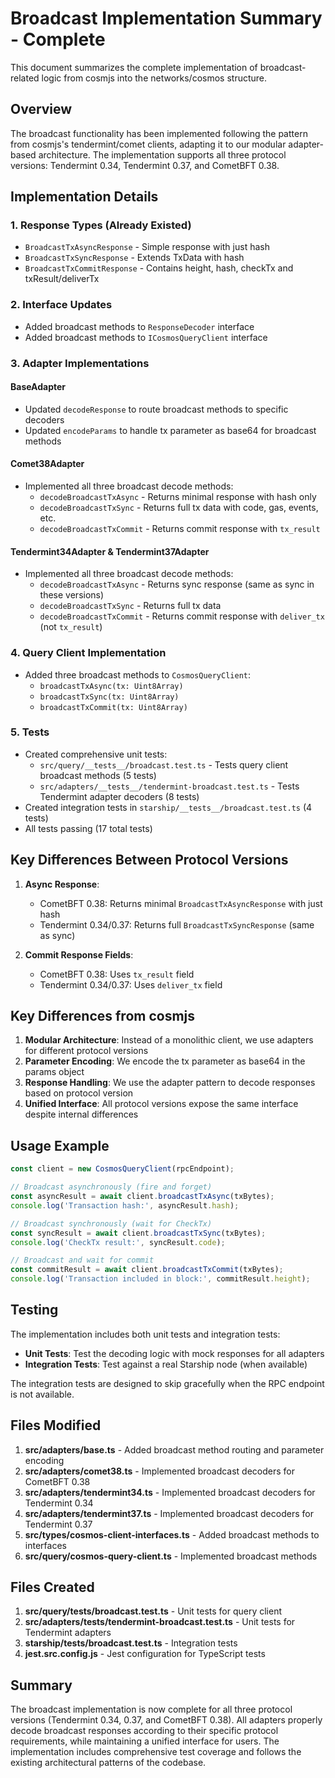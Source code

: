 # Broadcast Implementation Summary - Complete

This document summarizes the complete implementation of broadcast-related logic from cosmjs into the networks/cosmos structure.

## Overview

The broadcast functionality has been implemented following the pattern from cosmjs's tendermint/comet clients, adapting it to our modular adapter-based architecture. The implementation supports all three protocol versions: Tendermint 0.34, Tendermint 0.37, and CometBFT 0.38.

## Implementation Details

### 1. Response Types (Already Existed)
- `BroadcastTxAsyncResponse` - Simple response with just hash
- `BroadcastTxSyncResponse` - Extends TxData with hash
- `BroadcastTxCommitResponse` - Contains height, hash, checkTx and txResult/deliverTx

### 2. Interface Updates
- Added broadcast methods to `ResponseDecoder` interface
- Added broadcast methods to `ICosmosQueryClient` interface

### 3. Adapter Implementations

#### BaseAdapter
- Updated `decodeResponse` to route broadcast methods to specific decoders
- Updated `encodeParams` to handle tx parameter as base64 for broadcast methods

#### Comet38Adapter
- Implemented all three broadcast decode methods:
  - `decodeBroadcastTxAsync` - Returns minimal response with hash only
  - `decodeBroadcastTxSync` - Returns full tx data with code, gas, events, etc.
  - `decodeBroadcastTxCommit` - Returns commit response with `tx_result`

#### Tendermint34Adapter & Tendermint37Adapter
- Implemented all three broadcast decode methods:
  - `decodeBroadcastTxAsync` - Returns sync response (same as sync in these versions)
  - `decodeBroadcastTxSync` - Returns full tx data
  - `decodeBroadcastTxCommit` - Returns commit response with `deliver_tx` (not `tx_result`)

### 4. Query Client Implementation
- Added three broadcast methods to `CosmosQueryClient`:
  - `broadcastTxAsync(tx: Uint8Array)`
  - `broadcastTxSync(tx: Uint8Array)`
  - `broadcastTxCommit(tx: Uint8Array)`

### 5. Tests
- Created comprehensive unit tests:
  - `src/query/__tests__/broadcast.test.ts` - Tests query client broadcast methods (5 tests)
  - `src/adapters/__tests__/tendermint-broadcast.test.ts` - Tests Tendermint adapter decoders (8 tests)
- Created integration tests in `starship/__tests__/broadcast.test.ts` (4 tests)
- All tests passing (17 total tests)

## Key Differences Between Protocol Versions

1. **Async Response**:
   - CometBFT 0.38: Returns minimal `BroadcastTxAsyncResponse` with just hash
   - Tendermint 0.34/0.37: Returns full `BroadcastTxSyncResponse` (same as sync)

2. **Commit Response Fields**:
   - CometBFT 0.38: Uses `tx_result` field
   - Tendermint 0.34/0.37: Uses `deliver_tx` field

## Key Differences from cosmjs

1. **Modular Architecture**: Instead of a monolithic client, we use adapters for different protocol versions
2. **Parameter Encoding**: We encode the tx parameter as base64 in the params object
3. **Response Handling**: We use the adapter pattern to decode responses based on protocol version
4. **Unified Interface**: All protocol versions expose the same interface despite internal differences

## Usage Example

```typescript
const client = new CosmosQueryClient(rpcEndpoint);

// Broadcast asynchronously (fire and forget)
const asyncResult = await client.broadcastTxAsync(txBytes);
console.log('Transaction hash:', asyncResult.hash);

// Broadcast synchronously (wait for CheckTx)
const syncResult = await client.broadcastTxSync(txBytes);
console.log('CheckTx result:', syncResult.code);

// Broadcast and wait for commit
const commitResult = await client.broadcastTxCommit(txBytes);
console.log('Transaction included in block:', commitResult.height);
```

## Testing

The implementation includes both unit tests and integration tests:

- **Unit Tests**: Test the decoding logic with mock responses for all adapters
- **Integration Tests**: Test against a real Starship node (when available)

The integration tests are designed to skip gracefully when the RPC endpoint is not available.

## Files Modified

1. **src/adapters/base.ts** - Added broadcast method routing and parameter encoding
2. **src/adapters/comet38.ts** - Implemented broadcast decoders for CometBFT 0.38
3. **src/adapters/tendermint34.ts** - Implemented broadcast decoders for Tendermint 0.34
4. **src/adapters/tendermint37.ts** - Implemented broadcast decoders for Tendermint 0.37
5. **src/types/cosmos-client-interfaces.ts** - Added broadcast methods to interfaces
6. **src/query/cosmos-query-client.ts** - Implemented broadcast methods

## Files Created

1. **src/query/__tests__/broadcast.test.ts** - Unit tests for query client
2. **src/adapters/__tests__/tendermint-broadcast.test.ts** - Unit tests for Tendermint adapters
3. **starship/__tests__/broadcast.test.ts** - Integration tests
4. **jest.src.config.js** - Jest configuration for TypeScript tests

## Summary

The broadcast implementation is now complete for all three protocol versions (Tendermint 0.34, 0.37, and CometBFT 0.38). All adapters properly decode broadcast responses according to their specific protocol requirements, while maintaining a unified interface for users. The implementation includes comprehensive test coverage and follows the existing architectural patterns of the codebase.
